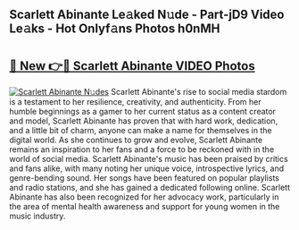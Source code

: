 ## Scarlett Abinante Le𝚊ked N𝚞de - Part-jD9 Video Le𝚊ks - Hot Onlyf𝚊ns Photos h0nMH

# <h2><a href="http://ab90549.deff.icu/?id=Scarlett+Abinante">🔗 New 👉🔴 Scarlett Abinante VIDEO Photos</a></h2>

[![Scarlett Abinante N𝚞des](https://i.imgur.com/rIISA9y.gif)](http://ab90549.deff.icu/?id=Scarlett+Abinante)
Scarlett Abinante's rise to social media stardom is a testament to her resilience, creativity, and authenticity. From her humble beginnings as a gamer to her current status as a content creator and model, Scarlett Abinante has proven that with hard work, dedication, and a little bit of charm, anyone can make a name for themselves in the digital world. As she continues to grow and evolve, Scarlett Abinante remains an inspiration to her fans and a force to be reckoned with in the world of social media. Scarlett Abinante's music has been praised by critics and fans alike, with many noting her unique voice, introspective lyrics, and genre-bending sound. Her songs have been featured on popular playlists and radio stations, and she has gained a dedicated following online. Scarlett Abinante has also been recognized for her advocacy work, particularly in the area of mental health awareness and support for young women in the music industry.
